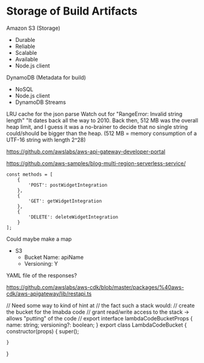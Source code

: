 


# Storage of Build Artifacts

Amazon S3 (Storage)
- Durable 
- Reliable 
- Scalable
- Available
- Node.js client 

DynamoDB (Metadata for build)
- NoSQL
- Node.js client
- DynamoDB Streams


LRU cache for the json parse 
Watch out for "RangeError: Invalid string length"
"It dates back all the way to 2010. Back then, 512 MB was the overall heap limit, and I guess it was a no-brainer to decide that no single string could/should be bigger than the heap. 
(512 MB = memory consumption of a UTF-16 string with length 2^28)


https://github.com/awslabs/aws-api-gateway-developer-portal


https://github.com/aws-samples/blog-multi-region-serverless-service/


```
const methods = [
    {
        'POST': postWidgetIntegration
    },
    {
        'GET': getWidgetIntegration
    },
    {
        'DELETE': deleteWidgetIntegration
    }
];
```

Could maybe make a map

- S3
    - Bucket Name: apiName
    - Versioning: Y

YAML file of the responses? 



https://github.com/awslabs/aws-cdk/blob/master/packages/%40aws-cdk/aws-apigateway/lib/restapi.ts


// Need some way to kind of hint at
// the fact such a stack would: 
// create the bucket for the lmabda code 
// grant read/write access to the stack -> allows "putting" of the code
// 
export interface lambdaCodeBucketProps {
    name: string;
    versioning?: boolean;
}
export class LambdaCodeBucket {
    constructor(props) {
        super(); 

    }
}